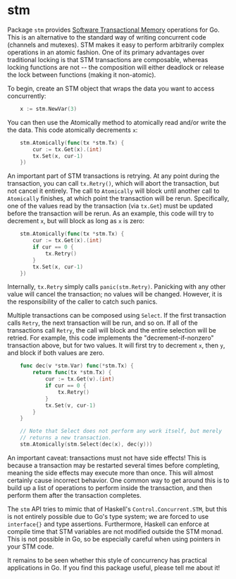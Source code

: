 # stm

Package `stm` provides [Software Transactional Memory](https://en.wikipedia.org/wiki/Software_transactional_memory) operations for Go. This is
an alternative to the standard way of writing concurrent code (channels and
mutexes). STM makes it easy to perform arbitrarily complex operations in an
atomic fashion. One of its primary advantages over traditional locking is that
STM transactions are composable, whereas locking functions are not -- the
composition will either deadlock or release the lock between functions (making
it non-atomic).

To begin, create an STM object that wraps the data you want to access
concurrently:

```go
	x := stm.NewVar(3)
```
You can then use the Atomically method to atomically read and/or write the the
data. This code atomically decrements `x`:

```go
	stm.Atomically(func(tx *stm.Tx) {
		cur := tx.Get(x).(int)
		tx.Set(x, cur-1)
	})
```

An important part of STM transactions is retrying. At any point during the
transaction, you can call `tx.Retry()`, which will abort the transaction,
but not cancel it entirely. The call to `Atomically` will block until another
call to `Atomically` finishes, at which point the transaction will be rerun.
Specifically, one of the values read by the transaction (via `tx.Get`) must be
updated before the transaction will be rerun. As an example, this code will
try to decrement `x`, but will block as long as `x` is zero:

```go
	stm.Atomically(func(tx *stm.Tx) {
		cur := tx.Get(x).(int)
		if cur == 0 {
			tx.Retry()
		}
		tx.Set(x, cur-1)
	})
```

Internally, `tx.Retry` simply calls `panic(stm.Retry)`. Panicking with any
other value will cancel the transaction; no values will be changed. However,
it is the responsibility of the caller to catch such panics.

Multiple transactions can be composed using `Select`. If the first transaction
calls `Retry`, the next transaction will be run, and so on. If all of the
transactions call `Retry`, the call will block and the entire selection will
be retried. For example, this code implements the "decrement-if-nonzero"
transaction above, but for two values. It will first try to decrement `x`,
then `y`, and block if both values are zero.

```go
	func dec(v *stm.Var) func(*stm.Tx) {
		return func(tx *stm.Tx) {
			cur := tx.Get(v).(int)
			if cur == 0 {
				tx.Retry()
			}
			tx.Set(v, cur-1)
		}
	}

	// Note that Select does not perform any work itself, but merely
	// returns a new transaction.
	stm.Atomically(stm.Select(dec(x), dec(y)))
```

An important caveat: transactions must not have side effects! This is because a
transaction may be restarted several times before completing, meaning the side
effects may execute more than once. This will almost certainly cause incorrect
behavior. One common way to get around this is to build up a list of operations
to perform inside the transaction, and then perform them after the transaction
completes.

The `stm` API tries to mimic that of Haskell's `Control.Concurrent.STM`, but
this is not entirely possible due to Go's type system; we are forced to use
`interface{}` and type assertions. Furthermore, Haskell can enforce at compile
time that STM variables are not modified outside the STM monad. This is not
possible in Go, so be especially careful when using pointers in your STM code.

It remains to be seen whether this style of concurrency has practical
applications in Go. If you find this package useful, please tell me about it!
